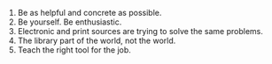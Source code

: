 1. Be as helpful and concrete as possible.
2. Be yourself. Be enthusiastic.
3. Electronic and print sources are trying to solve the same problems.
4. The library part of the world, not the world.
5. Teach the right tool for the job.
